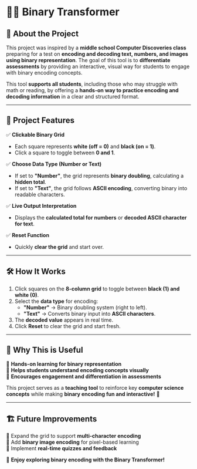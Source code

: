 # 🔢📝 Binary Transformer

## 📌 About the Project
This project was inspired by a **middle school Computer Discoveries class** preparing for a test on **encoding and decoding text, numbers, and images using binary representation**. The goal of this tool is to **differentiate assessments** by providing an interactive, visual way for students to engage with binary encoding concepts. 

This tool **supports all students**, including those who may struggle with math or reading, by offering a **hands-on way to practice encoding and decoding information** in a clear and structured format.

---

## 🚀 Project Features
✅ **Clickable Binary Grid**  
- Each square represents **white (off = 0)** and **black (on = 1)**.  
- Click a square to toggle between **0 and 1**.  

✅ **Choose Data Type (Number or Text)**  
- If set to **"Number"**, the grid represents **binary doubling**, calculating a **hidden total**.  
- If set to **"Text"**, the grid follows **ASCII encoding**, converting binary into readable characters.  

✅ **Live Output Interpretation**  
- Displays the **calculated total for numbers** or **decoded ASCII character for text**.  

✅ **Reset Function**  
- Quickly **clear the grid** and start over.  

---

## 🛠️ How It Works
1. Click squares on the **8-column grid** to toggle between **black (1) and white (0)**.  
2. Select the **data type** for encoding:  
   - **"Number"** → Binary doubling system (right to left).  
   - **"Text"** → Converts binary input into **ASCII characters**.  
3. The **decoded value** appears in real time.  
4. Click **Reset** to clear the grid and start fresh.  

---

## 🎯 Why This is Useful
🔹 **Hands-on learning for binary representation**  
🔹 **Helps students understand encoding concepts visually**  
🔹 **Encourages engagement and differentiation in assessments**  

This project serves as a **teaching tool** to reinforce key **computer science concepts** while making **binary encoding fun and interactive!** 🎉

---

## 🏗️ Future Improvements
🔹 Expand the grid to support **multi-character encoding**  
🔹 Add **binary image encoding** for pixel-based learning  
🔹 Implement **real-time quizzes and feedback**  

🚀 **Enjoy exploring binary encoding with the Binary Transformer!**  
